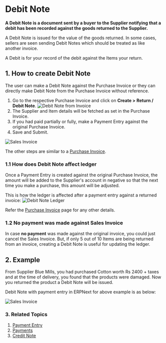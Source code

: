 <!-- add-breadcrumbs -->
# Debit Note

**A Debit Note is a document sent by a buyer to the Supplier notifying that a debit has been recorded against the goods returned to the Supplier.**

A Debit Note is issued for the value of the goods returned. In some cases, sellers are seen sending Debit Notes which should be treated as like another invoice.

A Debit is for your record of the debit against the Items your return.

## 1. How to create Debit Note

The user can make a Debit Note against the Purchase Invoice or they can directly make Debit Note from the Purchase Invoice without reference.

1. Go to the respective Purchase Invoice and click on **Create > Return / Debit Note**.
 ![Debit Note from Invoice](/docs/assets/img/accounts/debit-note-from-invoice.png)
1. The Supplier and Item details will be fetched as set in the Purchase Invoice.
1. If you had paid partially or fully, make a Payment Entry against the original Purchase Invoice.
1. Save and Submit.
 <img class="screenshot" alt="Sales Invoice" src="{{docs_base_url}}/assets/img/accounts/debit-note.png">

The other steps are similar to a [Purchase Invoice](/docs/user/manual/en/accounts/purchase-invoice).


### 1.1 How does Debit Note affect ledger
Once a Payment Entry is created against the original Purchase Invoice, the amount will be added to the Supplier's account in negative so that the next time you make a purchase, this amount will be adjusted. 

This is how the ledger is affected after a payment entry against a returned invoice:
![Debit Note Ledger](/docs/assets/img/accounts/debit-note-ledger.png)

Refer the [Purchase Invoice](/docs/user/manual/en/accounts/purchase-invoice) page for any other details.

### 1.2 No payment was made against Sales Invoice
In case **no payment** was made against the original invoice, you could just cancel the Sales Invoice. But, if only 5 out of 10 Items are being returned from an invoice, creating a Debit Note is useful for updating the ledger.

## 2. Example
From Supplier Blue Mills, you had purchased Cotton worth Rs 2400 + taxes and at the time of delivery, you found that the products were damaged. Now you returned the product a Debit Note will be issued.

Debit Note with payment entry in ERPNext for above example is as below:

<img class="screenshot" alt="Sales Invoice" src="{{docs_base_url}}/assets/img/accounts/debit_note_example1.gif">

### 3. Related Topics
1. [Payment Entry](/docs/user/manual/en/accounts/payment-entry)
1. [Payments](/docs/user/manual/en/accounts/payments)
1. [Credit Note](/docs/user/manual/en/accounts/creit-note)
